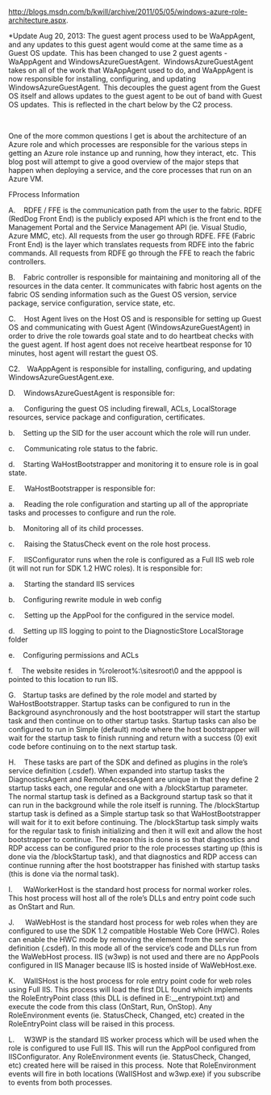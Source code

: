 http://blogs.msdn.com/b/kwill/archive/2011/05/05/windows-azure-role-architecture.aspx. 

*Update Aug 20, 2013: The guest agent process used to be WaAppAgent, and any updates to this guest agent would come at the same time as a Guest OS update.  This has been changed to use 2 guest agents - WaAppAgent and WindowsAzureGuestAgent.  WindowsAzureGuestAgent takes on all of the work that WaAppAgent used to do, and WaAppAgent is now responsible for installing, configuring, and updating WindowsAzureGuestAgent.  This decouples the guest agent from the Guest OS itself and allows updates to the guest agent to be out of band with Guest OS updates.  This is reflected in the chart below by the C2 process. 

  

One of the more common questions I get is about the architecture of an Azure role and which processes are responsible for the various steps in getting an Azure role instance up and running, how they interact, etc.  This blog post will attempt to give a good overview of the major steps that happen when deploying a service, and the core processes that run on an Azure VM. 
   

FProcess Information 

A.      RDFE / FFE is the communication path from the user to the fabric.  RDFE (RedDog Front End) is the publicly exposed API which is the front end to the Management Portal and the Service Management API (ie. Visual Studio, Azure MMC, etc).  All requests from the user go through RDFE.  FFE (Fabric Front End) is the layer which translates requests from RDFE into the fabric commands.  All requests from RDFE go through the FFE to reach the fabric controllers. 

B.      Fabric controller is responsible for maintaining and monitoring all of the resources in the data center.  It communicates with fabric host agents on the fabric OS sending information such as the Guest OS version, service package, service configuration, service state, etc. 

C.      Host Agent lives on the Host OS and is responsible for setting up Guest OS and communicating with Guest Agent (WindowsAzureGuestAgent) in order to drive the role towards goal state and to do heartbeat checks with the guest agent.  If host agent does not receive heartbeat response for 10 minutes, host agent will restart the guest OS. 

C2.     WaAppAgent is responsible for installing, configuring, and updating WindowsAzureGuestAgent.exe. 

D.      WindowsAzureGuestAgent is responsible for: 

a.       Configuring the guest OS including firewall, ACLs, LocalStorage resources, service package and configuration, certificates. 

b.      Setting up the SID for the user account which the role will run under. 

c.       Communicating role status to the fabric. 

d.      Starting WaHostBootstrapper and monitoring it to ensure role is in goal state. 

E.       WaHostBootstrapper is responsible for: 

a.       Reading the role configuration and starting up all of the appropriate tasks and processes to configure and run the role. 

b.      Monitoring all of its child processes. 

c.       Raising the StatusCheck event on the role host process. 

F.       IISConfigurator runs when the role is configured as a Full IIS web role (it will not run for SDK 1.2 HWC roles).  It is responsible for: 

a.       Starting the standard IIS services 

b.      Configuring rewrite module in web config 

c.       Setting up the AppPool for the <Sites> configured in the service model. 

d.      Setting up IIS logging to point to the DiagnosticStore LocalStorage folder 

e.      Configuring permissions and ACLs 

f.       The website resides in %roleroot%:\sitesroot\0 and the apppool is pointed to this location to run IIS. 

G.     Startup tasks are defined by the role model and started by WaHostBootstrapper.  Startup tasks can be configured to run in the Background asynchronously and the host bootstrapper will start the startup task and then continue on to other startup tasks.  Startup tasks can also be configured to run in Simple (default) mode where the host bootstrapper will wait for the startup task to finish running and return with a success (0) exit code before continuing on to the next startup task. 

H.      These tasks are part of the SDK and defined as plugins in the role’s service definition (.csdef).  When expanded into startup tasks the DiagnosticsAgent and RemoteAccessAgent are unique in that they define 2 startup tasks each, one regular and one with a /blockStartup parameter.  The normal startup task is defined as a Background startup task so that it can run in the background while the role itself is running.  The /blockStartup startup task is defined as a Simple startup task so that WaHostBootstrapper will wait for it to exit before continuing.  The /blockStartup task simply waits for the regular task to finish initializing and then it will exit and allow the host bootstrapper to continue.  The reason this is done is so that diagnostics and RDP access can be configured prior to the role processes starting up (this is done via the /blockStartup task), and that diagnostics and RDP access can continue running after the host bootstrapper has finished with startup tasks (this is done via the normal task). 

I.        WaWorkerHost is the standard host process for normal worker roles.  This host process will host all of the role’s DLLs and entry point code such as OnStart and Run. 

J.        WaWebHost is the standard host process for web roles when they are configured to use the SDK 1.2 compatible Hostable Web Core (HWC).  Roles can enable the HWC mode by removing the <Sites> element from the service definition (.csdef).  In this mode all of the service’s code and DLLs run from the WaWebHost process.  IIS (w3wp) is not used and there are no AppPools configured in IIS Manager because IIS is hosted inside of WaWebHost.exe. 

K.      WaIISHost is the host process for role entry point code for web roles using Full IIS.  This process will load the first DLL found which implements the RoleEntryPoint class (this DLL is defined in E:\__entrypoint.txt) and execute the code from this class (OnStart, Run, OnStop).  Any RoleEnvironment events (ie. StatusCheck, Changed, etc) created in the RoleEntryPoint class will be raised in this process. 

L.       W3WP is the standard IIS worker process which will be used when the role is configured to use Full IIS.  This will run the AppPool configured from IISConfigurator.  Any RoleEnvironment events (ie. StatusCheck, Changed, etc) created here will be raised in this process.  Note that RoleEnvironment events will fire in both locations (WaIISHost and w3wp.exe) if you subscribe to events from both processes. 

  


 
